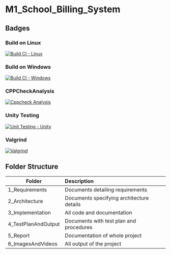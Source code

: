 # M1_School_Billing_System

## Badges
### Build on Linux
[![Build CI - Linux](https://github.com/dhivyashree2481/M1_School_Billing_System/actions/workflows/c-cpp.yml/badge.svg)](https://github.com/dhivyashree2481/M1_School_Billing_System/actions/workflows/c-cpp.yml)

### Build on Windows
[![Build CI - Windows](https://github.com/dhivyashree2481/M1_School_Billing_System/actions/workflows/build_windows.yml/badge.svg)](https://github.com/dhivyashree2481/M1_School_Billing_System/actions/workflows/build_windows.yml)

### CPPCheckAnalysis
[![Cppcheck Analysis](https://github.com/dhivyashree2481/M1_School_Billing_System/actions/workflows/cppcheckanalysis.yml/badge.svg)](https://github.com/dhivyashree2481/M1_School_Billing_System/actions/workflows/cppcheckanalysis.yml)

### Unity Testing
[![Unit Testing - Unity](https://github.com/dhivyashree2481/M1_School_Billing_System/actions/workflows/unity_testing.yml/badge.svg)](https://github.com/dhivyashree2481/M1_School_Billing_System/actions/workflows/unity_testing.yml)

### Valgrind
[![Valgrind](https://github.com/dhivyashree2481/M1_School_Billing_System/actions/workflows/valgrind.yml/badge.svg)](https://github.com/dhivyashree2481/M1_School_Billing_System/actions/workflows/valgrind.yml)


## Folder Structure
| Folder | Description |
| -------|:------------|
| 1_Requirements | Documents detailing requirements |
| 2_Architecture | Documents specifying architecture details |
| 3_Implementation | All code and documentation |
| 4_TestPlanAndOutput | Documents with test plan and procedures |
| 5_Report | Documentation of whole project |
| 6_ImagesAndVideos | All output of the project |
